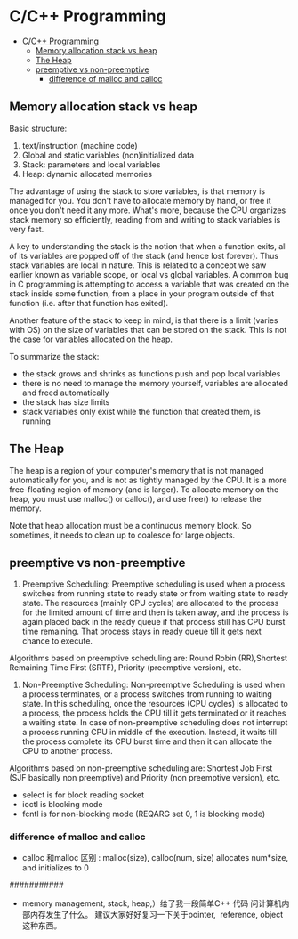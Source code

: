 # C/C++ Programming

- [C/C++ Programming](#cc-programming)
  - [Memory allocation stack vs heap](#memory-allocation-stack-vs-heap)
  - [The Heap](#the-heap)
  - [preemptive vs non-preemptive](#preemptive-vs-non-preemptive)
    - [difference of malloc and calloc](#difference-of-malloc-and-calloc)

## Memory allocation stack vs heap

Basic structure:

1. text/instruction (machine code)
2. Global and static variables (non)initialized data
3. Stack: parameters and local variables
4. Heap: dynamic allocated memories

The advantage of using the stack to store variables, is that memory is managed for you. You don't have to allocate memory by hand, or free it once you don't need it any more. What's more, because the CPU organizes stack memory so efficiently, reading from and writing to stack variables is very fast.

A key to understanding the stack is the notion that when a function exits, all of its variables are popped off of the stack (and hence lost forever). Thus stack variables are local in nature. This is related to a concept we saw earlier known as variable scope, or local vs global variables. A common bug in C programming is attempting to access a variable that was created on the stack inside some function, from a place in your program outside of that function (i.e. after that function has exited).

Another feature of the stack to keep in mind, is that there is a limit (varies with OS) on the size of variables that can be stored on the stack. This is not the case for variables allocated on the heap.

To summarize the stack:

* the stack grows and shrinks as functions push and pop local variables
* there is no need to manage the memory yourself, variables are allocated and freed automatically
* the stack has size limits
* stack variables only exist while the function that created them, is running

## The Heap

The heap is a region of your computer's memory that is not managed automatically for you, and is not as tightly managed by the CPU. It is a more free-floating region of memory (and is larger). To allocate memory on the heap, you must use malloc() or calloc(), and use free() to release the memory.

Note that heap allocation must be a continuous memory block. So sometimes, it needs to clean up to coalesce for large objects.

## preemptive vs non-preemptive

1. Preemptive Scheduling:
Preemptive scheduling is used when a process switches from running state to ready state or from waiting state to ready state. The resources (mainly CPU cycles) are allocated to the process for the limited amount of time and then is taken away, and the process is again placed back in the ready queue if that process still has CPU burst time remaining. That process stays in ready queue till it gets next chance to execute. 

Algorithms based on preemptive scheduling are: Round Robin (RR),Shortest Remaining Time First (SRTF), Priority (preemptive version), etc. 

1. Non-Preemptive Scheduling:
Non-preemptive Scheduling is used when a process terminates, or a process switches from running to waiting state. In this scheduling, once the resources (CPU cycles) is allocated to a process, the process holds the CPU till it gets terminated or it reaches a waiting state. In case of non-preemptive scheduling does not interrupt a process running CPU in middle of the execution. Instead, it waits till the process complete its CPU burst time and then it can allocate the CPU to another process. 

Algorithms based on non-preemptive scheduling are: Shortest Job First (SJF basically non preemptive) and Priority (non preemptive version), etc.

- select is for block reading socket
- ioctl is blocking mode
- fcntl is for non-blocking mode (REQARG set 0, 1 is blocking mode)

### difference of malloc and calloc

- calloc 和malloc 区别 : malloc(size), calloc(num, size) allocates num*size, and initializes to 0

###########

- memory management, stack, heap,）给了我一段简单C++ 代码 问计算机内部内存发生了什么。 建议大家好好复习一下关于pointer,  reference, object 这种东西。

